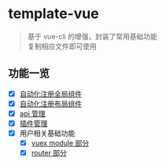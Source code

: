 # template-vue
> 基于 vue-cli 的增强，封装了常用基础功能 <br/>
> 复制相应文件即可使用

## 功能一览
- [x] [自动化注册全局组件](./src/component)
- [x] [自动化注册布局组件](./src/layout)
- [x] [api 管理](./src/api)
- [x] [插件管理](./src/plugin)
- [x] 用户相关基础功能
    - [x] [vuex module 部分](./src/store)
    - [x] [router 部分](./src/router)